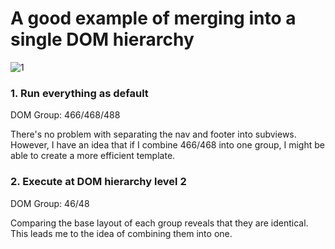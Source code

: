 # A good example of merging into a single DOM hierarchy
![1](https://github.com/user-attachments/assets/70ca0fb3-fb3c-4164-a7d7-7833b74a585c)

### 1. Run everything as default
DOM Group: 466/468/488

There's no problem with separating the nav and footer into subviews.
However, I have an idea that if I combine 466/468 into one group, I might be able to create a more efficient template.

### 2. Execute at DOM hierarchy level 2
DOM Group: 46/48

Comparing the base layout of each group reveals that they are identical. This leads me to the idea of ​​combining them into one.
